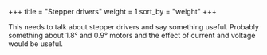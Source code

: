 +++
title = "Stepper drivers"
weight = 1
sort_by = "weight"
+++

This needs to talk about stepper drivers and say something useful. Probably
something about 1.8° and 0.9° motors and the effect of current and voltage would
be useful.

